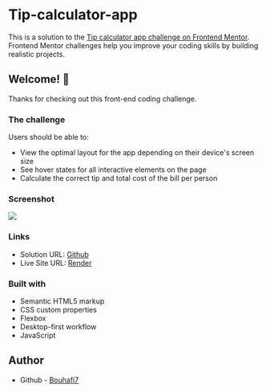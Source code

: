 # Tip-calculator-app

This is a solution to the [Tip calculator app challenge on Frontend Mentor](https://www.frontendmentor.io/challenges/tip-calculator-app-ugJNGbJUX). Frontend Mentor challenges help you improve your coding skills by building realistic projects.

## Welcome! 👋

Thanks for checking out this front-end coding challenge.

### The challenge

Users should be able to:

- View the optimal layout for the app depending on their device's screen size
- See hover states for all interactive elements on the page
- Calculate the correct tip and total cost of the bill per person

### Screenshot

![](https://res.cloudinary.com/dz209s6jk/image/upload/v1625753687/Challenges/wfczmy0nrltpwqyaovg6.jpg)

### Links

-   Solution URL: [Github](https://github.com/Bouhafi7/Tip-calculator-app)
-   Live Site URL: [Render](https://tip-calculator-app-atbb.onrender.com/)

### Built with

-   Semantic HTML5 markup
-   CSS custom properties
-   Flexbox
-   Desktop-first workflow
-   JavaScript

## Author

-   Github - [Bouhafi7](https://github.com/Bouhafi7)
